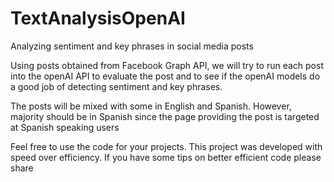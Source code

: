 # TextAnalysisOpenAI
Analyzing sentiment and key phrases in social media posts

Using posts obtained from Facebook Graph API, we will try to run each post into the openAI API to evaluate the post and to see if the openAI models do a good job of detecting sentiment and key phrases. 

The posts will be mixed with some in English and Spanish. However, majority should be in Spanish since the page providing the post is targeted at Spanish speaking users


Feel free to use the code for your projects. 
This project was developed with speed over efficiency. If you have some tips on better efficient code please share
